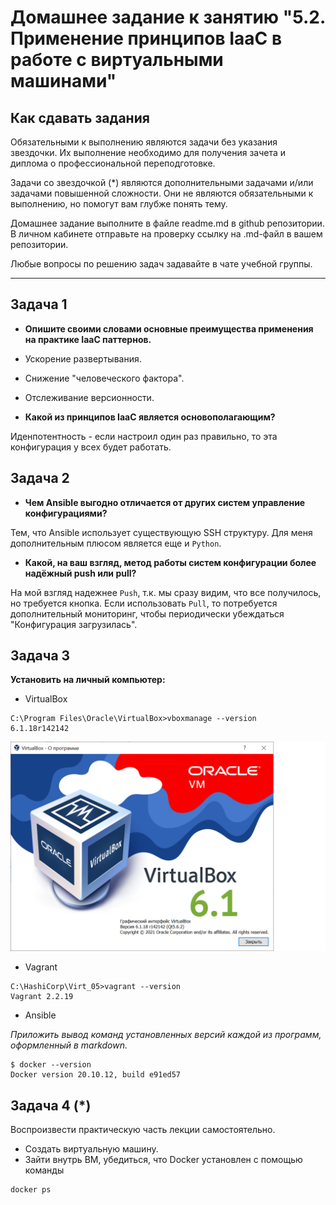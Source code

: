
# Домашнее задание к занятию "5.2. Применение принципов IaaC в работе с виртуальными машинами"

## Как сдавать задания

Обязательными к выполнению являются задачи без указания звездочки. Их выполнение необходимо для получения зачета и диплома о профессиональной переподготовке.

Задачи со звездочкой (*) являются дополнительными задачами и/или задачами повышенной сложности. Они не являются обязательными к выполнению, но помогут вам глубже понять тему.

Домашнее задание выполните в файле readme.md в github репозитории. В личном кабинете отправьте на проверку ссылку на .md-файл в вашем репозитории.

Любые вопросы по решению задач задавайте в чате учебной группы.

---

## Задача 1

- **Опишите своими словами основные преимущества применения на практике IaaC паттернов.**  
  
- Ускорение развертывания.  
- Снижение "человеческого фактора".
- Отслеживание версионности.  


- **Какой из принципов IaaC является основополагающим?**  
  
Иденпотентность - если настроил один раз правильно, то эта конфигурация у всех будет работать.  


## Задача 2

- **Чем Ansible выгодно отличается от других систем управление конфигурациями?**  
  
Тем, что Ansible использует существующую SSH структуру. Для меня дополнительным плюсом является еще и `Python`.  

- **Какой, на ваш взгляд, метод работы систем конфигурации более надёжный push или pull?**  
  
На мой взгляд надежнее `Push`, т.к. мы сразу видим, что все получилось, но требуется кнопка. Если использовать `Pull`, то потребуется дополнительный мониторинг, чтобы периодически убеждаться "Конфигурация загрузилась".  


## Задача 3

**Установить на личный компьютер:**

- VirtualBox  
  
```  
C:\Program Files\Oracle\VirtualBox>vboxmanage --version
6.1.18r142142  
```  
![avatar](https://github.com/NetVasiliy/Netology/blob/main/media/5.2.3.png)  


- Vagrant  
```  
C:\HashiCorp\Virt_05>vagrant --version
Vagrant 2.2.19  
```
- Ansible

*Приложить вывод команд установленных версий каждой из программ, оформленный в markdown.*  
  
```  
$ docker --version
Docker version 20.10.12, build e91ed57  
```

## Задача 4 (*)

Воспроизвести практическую часть лекции самостоятельно.

- Создать виртуальную машину.
- Зайти внутрь ВМ, убедиться, что Docker установлен с помощью команды
```
docker ps
```
